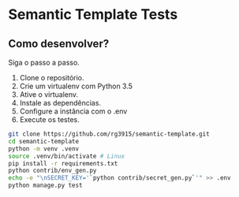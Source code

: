 # Semantic Template Tests

## Como desenvolver?

Siga o passo a passo.

1. Clone o repositório.
2. Crie um virtualenv com Python 3.5
3. Ative o virtualenv.
4. Instale as dependências.
5. Configure a instância com o .env
6. Execute os testes.

```bash
git clone https://github.com/rg3915/semantic-template.git
cd semantic-template
python -m venv .venv
source .venv/bin/activate # Linux
pip install -r requirements.txt
python contrib/env_gen.py
echo -e "\nSECRET_KEY='`python contrib/secret_gen.py`'" >> .env
python manage.py test
```
